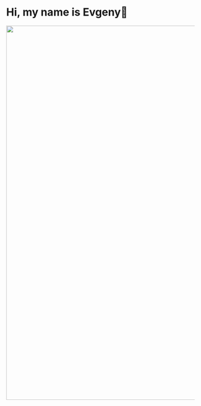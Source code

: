 #  Hi, my name is Evgeny👋
<div id="header" align="center">
  <img src="https://media0.giphy.com/media/v1.Y2lkPTc5MGI3NjExYWhhcmF1Y2dxbTZ4MGtzZ3p3a3ViN2pzN2NpMGt0em85N2w2ZDcyZSZlcD12MV9pbnRlcm5hbF9naWZfYnlfaWQmY3Q9Zw/KSSLjOjFX9JQrkjZmd/giphy.gif" width="1000"/>
</div>

<!--
**Skrrt-glitch/Skrrt-glitch** is a ✨ _special_ ✨ repository because its `README.md` (this file) appears on your GitHub profile.

Here are some ideas to get you started:

- 🔭 I’m currently working on ...
- 🌱 I’m currently learning ...
- 👯 I’m looking to collaborate on ...
- 🤔 I’m looking for help with ...
- 💬 Ask me about ...
- 📫 How to reach me: ...
- 😄 Pronouns: ...
- ⚡ Fun fact: ...
-->
